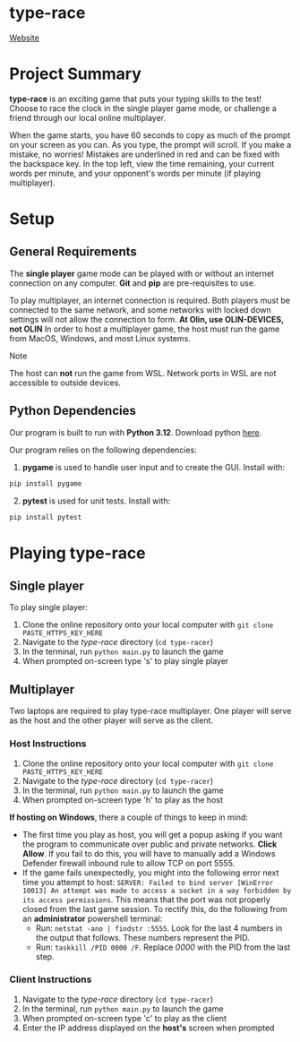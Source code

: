 # type-race
[Website](https://olincollege.github.io/type-race/)

# Project Summary

**type-race** is an exciting game that puts your typing skills to the test! Choose to race the clock in the single player game mode, or challenge a friend through our local online multiplayer.

When the game starts, you have 60 seconds to copy as much of the prompt on your screen as you can. As you type, the prompt will scroll. If you make a mistake, no worries! Mistakes are underlined in red and can be fixed with the backspace key. In the top left, view the time remaining, your current words per minute, and your opponent's words per minute (if playing multiplayer).

# Setup

## General Requirements

The **single player** game mode can be played with or without an internet connection on any computer. **Git** and **pip** are pre-requisites to use.

To play multiplayer, an internet connection is required. Both players must be connected to the same network, and some networks with locked down settings will not allow the connection to form. **At Olin, use OLIN-DEVICES, not OLIN** In order to host a multiplayer game, the host must run the game from MacOS, Windows, and most Linux systems. 

> [!NOTE]  
> The host can **not** run the game from WSL. Network ports in WSL are not accessible to outside devices.

## Python Dependencies

Our program is built to run with **Python 3.12**. Download python
[here](https://www.python.org/downloads/).

Our program relies on the following dependencies:

1. **pygame** is used to handle user input and to create the GUI. Install with:
```bash
pip install pygame
```
2. **pytest** is used for unit tests. Install with:
```bash
pip install pytest
```

# Playing type-race

## Single player

To play single player:

1. Clone the online repository onto your local computer with `git clone PASTE_HTTPS_KEY_HERE`
2. Navigate to the *type-race* directory (`cd type-racer`)
3. In the terminal, run `python main.py` to launch the game
4. When prompted on-screen type 's' to play single player

## Multiplayer

Two laptops are required to play type-race multiplayer. One player will serve as the host and the other player will serve as the client.

### Host Instructions

1. Clone the online repository onto your local computer with `git clone PASTE_HTTPS_KEY_HERE`
2. Navigate to the *type-race* directory (`cd type-racer`)
3. In the terminal, run `python main.py` to launch the game
4. When prompted on-screen type 'h' to play as the host

**If hosting on Windows**, there a couple of things to keep in mind:
- The first time you play as host, you will get a popup asking if you want the program to communicate over public and private networks. **Click Allow**. If you fail to do this, you will have to manually add a Windows Defender firewall inbound rule to allow TCP on port 5555.
- If the game fails unexpectedly, you might into the following error next time you attempt to host: `SERVER: Failed to bind server [WinError 10013] An attempt was made to access a socket in a way forbidden by its access permissions`. This means that the port was not properly closed from the last game session. To rectify this, do the following from an **administrator** powershell terminal:
    - Run: `netstat -ano | findstr :5555`. Look for the last 4 numbers in the output that follows. These numbers represent the PID.
    - Run: `taskkill /PID 0000 /F`. Replace *0000* with the PID from the last step.

### Client Instructions

1. Navigate to the *type-race* directory (`cd type-racer`)
2. In the terminal, run `python main.py` to launch the game
3. When prompted on-screen type 'c' to play as the client
4. Enter the IP address displayed on the **host's** screen when prompted

